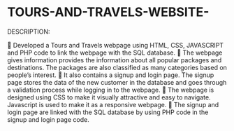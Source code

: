# TOURS-AND-TRAVELS-WEBSITE-

DESCRIPTION:

	Developed a Tours and Travels webpage using HTML, CSS, JAVASCRIPT and PHP code to link the webpage with the SQL database.
	The webpage gives information provides the information about all popular packages and destinations. The packages are also classified as many categories based on people’s interest.
	It also contains a signup and login page. The signup page stores the data of the new customer in the database and goes through a validation process while logging in to the webpage. 
	The webpage is designed using CSS to make it visually attractive and easy to navigate. Javascript is used to make it as a responsive webpage.
	The signup and login page are linked with the SQL database by using PHP code in the signup and login page code.
